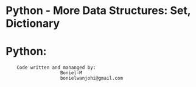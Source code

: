 #	Python - More Data Structures: Set, Dictionary
#		Python:
		Code written and mananged by:
						Boniel-M
						bonielwanjohi@gmail.com
